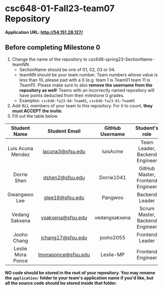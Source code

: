 # csc648-01-Fall23-team07 Repository

**Application URL: <http://54.151.28.127/>**

## Before completing Milestone 0 

1. Change the name of the repository to csc648-spring23-SectionName-teamNN.
   - SectionName should be one of 01, 02, 03 or 04.
   - teamNN should be your team number. Team numbers whose value is less than
     10, please pad with a 0 (e.g. team 1 is Team01 team 11 is Team11). Please
     make sure to also **remove the username from the repository as well**!
     Teams with an incorrectly named repository will have points deducted from
     their milestone 0 grades.
   - Examples: `csc648-fa23-04-Team01`, `csc648-fa23-01-Team05`
2. Add ALL members of your team to this repository. For it to count, **they must
   ACCEPT the invite**.
3. Fill out the table below

| Student Name | Student Email | GitHub Username | Student's role |
| :----------: | :-----------: | :-------------: | :------------: |
|   Luis Acuna Mendez   | lacuna3@sfsu.edu |      luisAcme       |  Team Leader, Backend Engineer   |
|   Dorrie Shen  | dshen2@sfsu.edu |      Dorrie1041       |  GitHub Master, Frontend Engineer  |
|   Gwangwoo Lee   | glee16@sfsu.edu |      Pangwoo       |  Backend Leader   |
|   Vedang Sakxena   | vsakxena@sfsu.edu |    vedangsakxena         |  Scrum Master, Backend Engineer   |
|   Jooho Chang   | jchang17@sfsu.edu |      jooho2055       |  Frontend Leader   |
|   Leslie Mora Ponce   | lmoraponce@sfsu.edu |     Leslie-MP        |  Frontend Engineer   |

**NO code should be stored in the root of your repository. You may rename the
`application/` folder to your team's application name if you'd like, but all the
source code should be stored inside that folder.**
